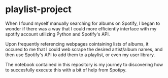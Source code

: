 # playlist-project

When I found myself manually searching for albums on Spotify, I began to wonder if there was a way that I could more efficiently interface with my spotify account utilizing Python and Spotify's API. 

Upon frequently referencing webpages cointaining lists of albums, it occured to me that I could web scrape the desired artist/album names, and then use Spotify's API to add them to a playlist, or even my user library.

The notebook contained in this repository is my journey to discovering how to succesfully execute this with a bit of help from Spotipy. 
